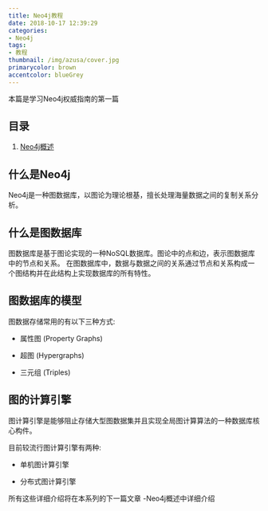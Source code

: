 ```yaml
---
title: Neo4j教程
date: 2018-10-17 12:39:29
categories:
- Neo4j
tags: 
- 教程
thumbnail: /img/azusa/cover.jpg
primarycolor: brown
accentcolor: blueGrey
---
```


本篇是学习Neo4j权威指南的第一篇

## 目录

1. [Neo4j概述](http://39.108.123.25/post/Neo4j概述/)

## 什么是Neo4j

Neo4j是一种图数据库，以图论为理论根基，擅长处理海量数据之间的复制关系分析。

## 什么是图数据库

图数据库是基于图论实现的一种NoSQL数据库。图论中的点和边，表示图数据库中的节点和关系。
在图数据库中，数据与数据之间的关系通过节点和关系构成一个图结构并在此结构上实现数据库的所有特性。

## 图数据库的模型

图数据存储常用的有以下三种方式:

* 属性图 (Property Graphs)

* 超图 (Hypergraphs)

* 三元组 (Triples)

## 图的计算引擎

图计算引擎是能够阻止存储大型图数据集并且实现全局图计算算法的一种数据库核心构件。

目前较流行图计算引擎有两种: 

* 单机图计算引擎

* 分布式图计算引擎
    
所有这些详细介绍将在本系列的下一篇文章 -Neo4j概述中详细介绍



